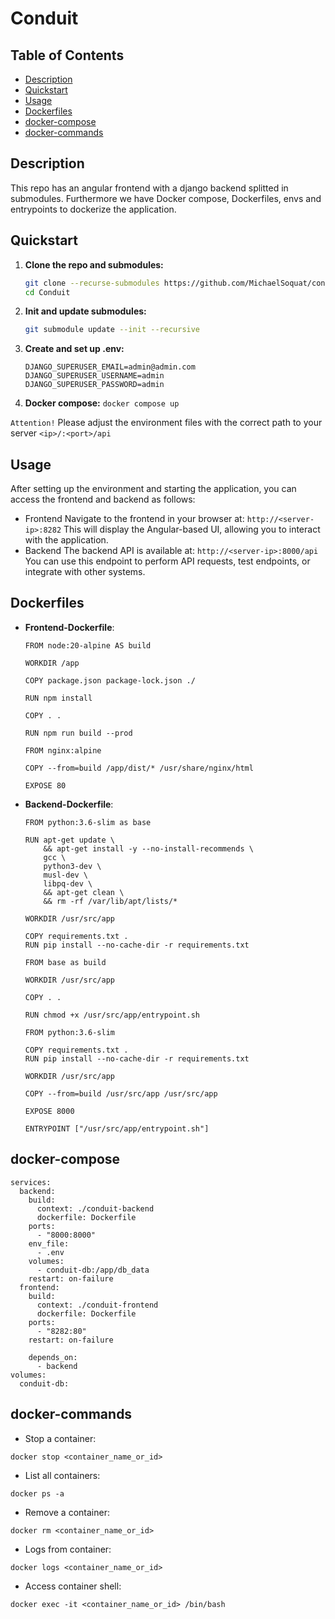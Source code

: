 # Conduit

## Table of Contents

- [Description](#description)
- [Quickstart](#quickstart)
- [Usage](#usage)
- [Dockerfiles](#dockerfiles)
- [docker-compose](#docker-compose)
- [docker-commands](#docker-commands)

## Description

This repo has an angular frontend with a django backend splitted in submodules. Furthermore we have Docker compose, Dockerfiles, envs and entrypoints to dockerize the application.

## Quickstart

1. **Clone the repo and submodules:**
   ```bash
   git clone --recurse-submodules https://github.com/MichaelSoquat/conduit.git
   cd Conduit
   ```

2. **Init and update submodules:**
   ```bash
   git submodule update --init --recursive
   ```

3. **Create and set up .env:**
   
    ```
    DJANGO_SUPERUSER_EMAIL=admin@admin.com
    DJANGO_SUPERUSER_USERNAME=admin
    DJANGO_SUPERUSER_PASSWORD=admin
    ```

4. **Docker compose:**
        ```
        docker compose up
        ```

`Attention!`
Please adjust the environment files with the correct path to your server `<ip>/:<port>/api`


## Usage
After setting up the environment and starting the application, you can access the frontend and backend as follows:

- Frontend
Navigate to the frontend in your browser at: `http://<server-ip>:8282`
This will display the Angular-based UI, allowing you to interact with the application.
- Backend
The backend API is available at: `http://<server-ip>:8000/api`
You can use this endpoint to perform API requests, test endpoints, or integrate with other systems.


## Dockerfiles

- **Frontend-Dockerfile**:

  ```
  FROM node:20-alpine AS build

  WORKDIR /app
  
  COPY package.json package-lock.json ./
  
  RUN npm install
  
  COPY . .
  
  RUN npm run build --prod
  
  FROM nginx:alpine
  
  COPY --from=build /app/dist/* /usr/share/nginx/html
  
  EXPOSE 80
  ```

- **Backend-Dockerfile**:
  ```
  FROM python:3.6-slim as base
  
  RUN apt-get update \
      && apt-get install -y --no-install-recommends \
      gcc \
      python3-dev \
      musl-dev \
      libpq-dev \
      && apt-get clean \
      && rm -rf /var/lib/apt/lists/*

  WORKDIR /usr/src/app
  
  COPY requirements.txt .
  RUN pip install --no-cache-dir -r requirements.txt
  
  FROM base as build
  
  WORKDIR /usr/src/app
  
  COPY . .
  
  RUN chmod +x /usr/src/app/entrypoint.sh
  
  FROM python:3.6-slim
  
  COPY requirements.txt .
  RUN pip install --no-cache-dir -r requirements.txt
  
  WORKDIR /usr/src/app
  
  COPY --from=build /usr/src/app /usr/src/app
  
  EXPOSE 8000
  
  ENTRYPOINT ["/usr/src/app/entrypoint.sh"]
  ```

## docker-compose

```
services:
  backend:
    build:
      context: ./conduit-backend
      dockerfile: Dockerfile
    ports:
      - "8000:8000"
    env_file:
      - .env
    volumes:
      - conduit-db:/app/db_data
    restart: on-failure
  frontend:
    build:
      context: ./conduit-frontend
      dockerfile: Dockerfile
    ports:
      - "8282:80"
    restart: on-failure

    depends_on:
      - backend
volumes:
  conduit-db:
```

## docker-commands

- Stop a container:

```
docker stop <container_name_or_id>
```

- List all containers:

```
docker ps -a
```

- Remove a container:

```
docker rm <container_name_or_id>
```

- Logs from container:

```
docker logs <container_name_or_id>
```

- Access container shell:
```
docker exec -it <container_name_or_id> /bin/bash
```
 
